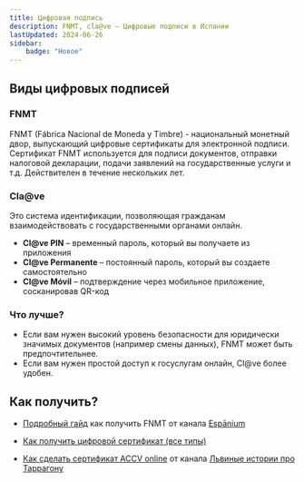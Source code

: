 ```yaml
---
title: Цифровая подпись
description: FNMT, cla@ve – Цифровые подписи в Испании
lastUpdated: 2024-06-26
sidebar:
    badge: "Новое"
---
```


## Виды цифровых подписей

### FNMT

FNMT (Fábrica Nacional de Moneda y Timbre) - национальный монетный двор, выпускающий цифровые сертификаты для электронной подписи. Сертификат FNMT используется для подписи документов, отправки налоговой декларации, подачи заявлений на государственные услуги и т.д. Действителен в течение нескольких лет.

### Cla@ve

Это система идентификации, позволяющая гражданам взаимодействовать с государственными органами онлайн.
- **Cl@ve PIN** – временный пароль, который вы получаете из приложения
- **Cl@ve Permanente** – постоянный пароль, который вы создаете самостоятельно
- **Cl@ve Móvil** – подтверждение через мобильное приложение, сосканировав QR-код

### Что лучше?

- Если вам нужен высокий уровень безопасности для юридически значимых документов (например смены данных), FNMT может быть предпочтительнее.
- Если вам нужен простой доступ к госуслугам онлайн, Cl@ve более удобен.

## Как получить?

- [Подробный гайд](https://espanium.notion.site/FNMT-RCM-5bad84eae585424cac1b59bdb4945ddb) как получить FNMT от канала [Espānium](https://t.me/espanium_expert)

- [Как получить цифровой сертификат (все типы)](https://barcelona-startups-relocation.notion.site/How-to-get-a-Digital-Certificate-8ca4ec3ea31b43cd995bfdf2012e622a)

- [Как сделать сертификат ACCV online](https://t.me/lev2tarragona/1977) от канала [Львиные истории про Таррагону](https://t.me/lev2tarragona)
